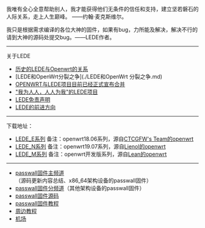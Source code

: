 我唯有全心全意帮助别人，我才能获得他们无条件的信任和支持，建立坚若磐石的人际关系，走上人生巅峰。  ——约翰·麦克斯维尔。 

我只是根据需求编译的各位大神的固件，如果有bug，力所能及解决，解决不行的请到大神的源码处提交bug。——LEDE作者。

-------------------------------------------------------------------
关于LEDE
* [历史的LEDE与Openwrt的关系](./历史的LEDE与Openwrt的关系.md) 
* [LEDE和OpenWrt分裂之争](./LEDE和OpenWrt 分裂之争.md) 
* [OPENWRT与LEDE项目目前已经正式宣布合并](./OPENWRT与LEDE项目目前已经正式宣布合并.md) 
* ["我为人人，人人为我"的LEDE项目](./"我为人人,人人为我"的LEDE项目.md) 
* [LEDE免责声明](./LEDE免责声明.md) 
* [LEDE的前进方向](./LEDE的前进方向.md) 

-------------------------------------------------------------------
下载地址：
* [LEDE_E系列](https://lede.lanzous.com/b00tcg9sf) 备注：openwrt18.06系列，源自[CTCGFW's Team的openwrt](https://github.com/project-openwrt/openwrt)
* [LEDE_N系列](https://lede.lanzous.com/b00tcg9gd) 备注：openwrt19.07系列，源自[Lienol的openwrt](https://github.com/Lienol/openwrt)
* [LEDE_M系列](https://lede.lanzous.com/b00tgfpvc) 备注：openwrt开发版系列，源自[Lean的openwrt](https://github.com/coolsnowwolf/lede)


-------------------------------------------------------------------

* [passwall固件主频道](https://t.me/ledewrt)（源码更新内容总结、x86_64架构设备的passwall固件）               
* [passwall固件分频道](./sub.md)（其他架构设备的passwall固件）              
* [passwall固件源码](./code.md)            
* [passwall固件教程](./tips.md)                            
* [周边教程](./others.md)                   
* [机场](./air.md)               

    
        
        

